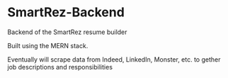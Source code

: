 # SmartRez-Backend
Backend of the SmartRez resume builder

Built using the MERN stack.

Eventually will scrape data from Indeed, LinkedIn, Monster, etc. to gether job descriptions and responsibilities
